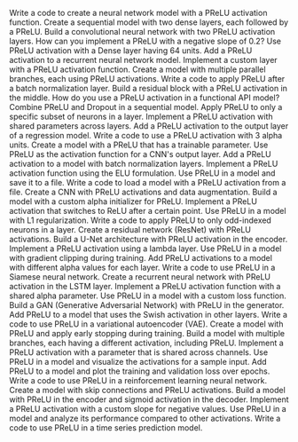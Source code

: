 Write a code to create a neural network model with a PReLU activation function.
Create a sequential model with two dense layers, each followed by a PReLU.
Build a convolutional neural network with two PReLU activation layers.
How can you implement a PReLU with a negative slope of 0.2?
Use PReLU activation with a Dense layer having 64 units.
Add a PReLU activation to a recurrent neural network model.
Implement a custom layer with a PReLU activation function.
Create a model with multiple parallel branches, each using PReLU activations.
Write a code to apply PReLU after a batch normalization layer.
Build a residual block with a PReLU activation in the middle.
How do you use a PReLU activation in a functional API model?
Combine PReLU and Dropout in a sequential model.
Apply PReLU to only a specific subset of neurons in a layer.
Implement a PReLU activation with shared parameters across layers.
Add a PReLU activation to the output layer of a regression model.
Write a code to use a PReLU activation with 3 alpha units.
Create a model with a PReLU that has a trainable parameter.
Use PReLU as the activation function for a CNN's output layer.
Add a PReLU activation to a model with batch normalization layers.
Implement a PReLU activation function using the ELU formulation.
Use PReLU in a model and save it to a file.
Write a code to load a model with a PReLU activation from a file.
Create a CNN with PReLU activations and data augmentation.
Build a model with a custom alpha initializer for PReLU.
Implement a PReLU activation that switches to ReLU after a certain point.
Use PReLU in a model with L1 regularization.
Write a code to apply PReLU to only odd-indexed neurons in a layer.
Create a residual network (ResNet) with PReLU activations.
Build a U-Net architecture with PReLU activation in the encoder.
Implement a PReLU activation using a lambda layer.
Use PReLU in a model with gradient clipping during training.
Add PReLU activations to a model with different alpha values for each layer.
Write a code to use PReLU in a Siamese neural network.
Create a recurrent neural network with PReLU activation in the LSTM layer.
Implement a PReLU activation function with a shared alpha parameter.
Use PReLU in a model with a custom loss function.
Build a GAN (Generative Adversarial Network) with PReLU in the generator.
Add PReLU to a model that uses the Swish activation in other layers.
Write a code to use PReLU in a variational autoencoder (VAE).
Create a model with PReLU and apply early stopping during training.
Build a model with multiple branches, each having a different activation, including PReLU.
Implement a PReLU activation with a parameter that is shared across channels.
Use PReLU in a model and visualize the activations for a sample input.
Add PReLU to a model and plot the training and validation loss over epochs.
Write a code to use PReLU in a reinforcement learning neural network.
Create a model with skip connections and PReLU activations.
Build a model with PReLU in the encoder and sigmoid activation in the decoder.
Implement a PReLU activation with a custom slope for negative values.
Use PReLU in a model and analyze its performance compared to other activations.
Write a code to use PReLU in a time series prediction model.